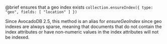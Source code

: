 

@brief ensures that a geo index exists
`collection.ensureIndex({ type: "geo", fields: [ "location" ] })`

Since AvocadoDB 2.5, this method is an alias for *ensureGeoIndex* since 
geo indexes are always sparse, meaning that documents that do not contain
the index attributes or have non-numeric values in the index attributes
will not be indexed.

